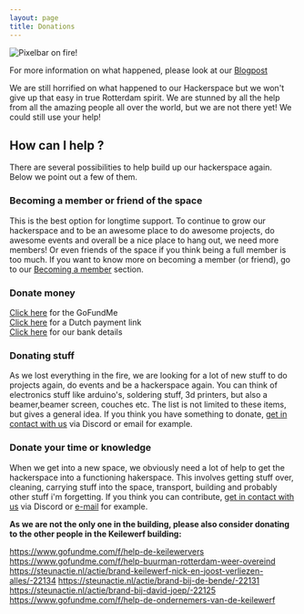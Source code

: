 ```yaml
---
layout: page
title: Donations
---
```

![Pixelbar on fire!](https://pixelbar.nl/public/images/blog/fire.jpg "Pixelbar on fire")

For more information on what happened, please look at our [Blogpost](https://pixelbar.nl/2023/06/28/Pixelbar-has-experienced-an-unexpected-issue/)

We are still horrified on what happened to our Hackerspace but we won't give up that easy in true Rotterdam spirit. We are stunned by all the help from all the amazing people all over the world, but we are not there yet! We could still use your help!

## **How can I help ?**
There are several possibilities to help build up our hackerspace again. Below we point out a few of them.

### **Becoming a member or friend of the space**
This is the best option for longtime support. To continue to grow our hackerspace and to be an awesome place to do awesome projects, do awesome events and overall be a nice place to hang out, we need more members! Or even friends of the space if you think being a full member is too much. If you want to know more on becoming a member (or friend), go to our [Becoming a member](https://pixelbar.nl/becomingamember/) section.

### **Donate money**
[Click here](https://www.gofundme.com/f/rebuild-pixelbar) for the GoFundMe  
[Click here](https://www.ing.nl/particulier/betaalverzoek/index.html?trxid=eWM4ODjNWKytGerCTmKZPXWJXxzZAyas) for a Dutch payment link  
[Click here](https://pixelbar.nl/contact/) for our bank details

### **Donating stuff**
As we lost everything in the fire, we are looking for a lot of new stuff to do projects again, do events and be a hackerspace again. You can think of electronics stuff like arduino's, soldering stuff, 3d printers, but also a beamer,beamer screen, couches etc. The list is not limited to these items, but gives a general idea. If you think you have something to donate, [get in contact with us](https://pixelbar.nl/contact/) via Discord or email for example.

### **Donate your time or knowledge**
When we get into a new space, we obviously need a lot of help to get the hackerspace into a functioning hakerspace. This involves getting stuff over, cleaning, carrying stuff into the space, transport, building and probably other stuff i'm forgetting. If you think you can contribute, [get in contact with us](https://pixelbar.nl/contact/) via Discord or [e-mail](mailto:bestuur@pixelbar.nl) for example.



**As we are not the only one in the building, please also consider donating to the other people in the Keilewerf building:**

<https://www.gofundme.com/f/help-de-keilewervers>&#x20;
<https://www.gofundme.com/f/help-buurman-rotterdam-weer-overeind>&#x20;
<https://steunactie.nl/actie/brand-keilewerf-nick-en-joost-verliezen-alles/-22134>&#x20;
<https://steunactie.nl/actie/brand-bij-de-bende/-22131>&#x20;
<https://steunactie.nl/actie/brand-bij-david-joep/-22125>&#x20;
<https://www.gofundme.com/f/help-de-ondernemers-van-de-keilewerf>&#x20;
